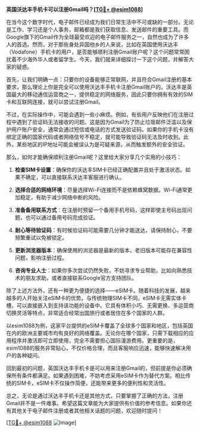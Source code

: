 **英国沃达丰手机卡可以注册Gmail吗？[[TG💪+ @esim1088](https://t.me/s/esim1088)]**

在当今这个数字时代，电子邮件已经成为我们日常生活中不可或缺的一部分。无论是工作、学习还是个人事务，邮箱都是我们获取信息、发送邮件的重要工具。而Google旗下的Gmail作为全球最受欢迎的电子邮件服务之一，自然也成为了许多人的首选。然而，对于那些身处异国他乡的人来说，比如在英国使用沃达丰（Vodafone）手机卡的用户，是否能够顺利注册Gmail账户呢？这个问题常常困扰着不少海外华人或者留学生。今天，我们就来详细探讨一下这个问题，并解答大家的疑惑。

首先，让我们明确一点：只要你的设备能够正常联网，并且符合Gmail注册的基本要求，那么理论上你是完全可以使用沃达丰手机卡注册Gmail账户的。沃达丰是英国最大的移动通信运营商之一，提供稳定的网络服务，因此只要你拥有有效的SIM卡和互联网连接，就可以尝试注册Gmail。

不过，在实际操作中，可能会遇到一些小麻烦。例如，有些用户反映他们在注册过程中遇到了验证码无法接收的问题。这是因为Gmail为了防止垃圾邮件泛滥以及保护用户账户安全，通常会通过短信或电话的方式发送验证码。如果你的手机卡没有绑定正确的国家代码或者网络信号不稳定，就可能导致验证码无法及时收到。此外，某些地区的IP地址可能会被误认为是可疑来源，从而触发额外的安全验证。

那么，如何才能确保顺利注册Gmail呢？这里给大家分享几个实用的小技巧：

1. **检查SIM卡设置**：确保你的沃达丰SIM卡已经正确配置并且处于激活状态。如果不确定，可以直接联系沃达丰客服进行确认。

2. **选择合适的网络环境**：尽量选择Wi-Fi连接而不是依赖蜂窝数据。Wi-Fi通常更加稳定，有助于减少网络中断的风险。

3. **准备备用联系方式**：在注册时预留一个备用手机号码，这样即使主号码出现问题，也可以通过备用号码完成验证。

4. **耐心等待验证码**：有时候验证码可能需要几分钟才能送达，请保持耐心，不要频繁重试以免被锁定。

5. **更新浏览器版本**：确保使用的浏览器是最新的版本，老旧版本可能存在兼容性问题，影响注册过程。

6. **咨询专业人士**：如果你多次尝试仍然失败，不妨寻求专业帮助，比如向熟悉技术的朋友求助，或者直接联系Google官方支持团队。

除了上述方法外，还有一种更为便捷的选择——eSIM卡。随着科技的发展，越来越多的人开始关注eSIM卡的优势。与传统物理SIM卡不同，eSIM卡无需实体卡槽，可以直接嵌入到支持该功能的设备中。它具有体积小巧、无需更换、多运营商切换灵活等特点，非常适合经常出国旅行或者居住在多个国家的人群。

以esim1088为例，这家平台提供的eSIM卡覆盖了全球多个国家和地区，包括英国在内的欧洲主要城市均有良好的网络覆盖。无论你在哪个国家，只需下载相应的应用程序并激活即可立即使用，完全不需要担心国际漫游费用。更重要的是，esim1088的服务非常贴心，不仅价格合理，而且客服响应迅速，能够快速解决用户的各种疑问。

回到最初的问题，英国沃达丰手机卡是可以用来注册Gmail的，但前提是你必须确保所有条件都满足。如果遇到困难，不妨考虑采用eSIM卡作为替代方案。相比传统的SIM卡，eSIM卡不仅操作简便，还能带来更多的便利性和灵活性。

总之，无论是通过沃达丰手机卡还是其他方式，只要掌握了正确的方法，注册Gmail并不是一件难事。希望这篇文章能为大家提供有价值的参考信息。如果你还有其他关于电子邮件注册或者其他相关话题的问题，欢迎随时提问！

[[TG💪+ @esim1088](https://t.me/s/esim1088) ![Image](https://i.postimg.cc/4NQfJmqS/Snipaste-2025-05-13-00-14-12.png)]